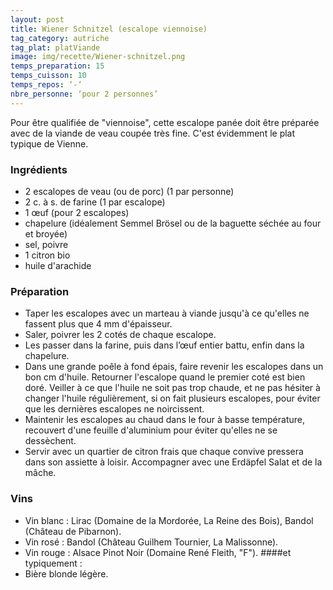 ```yaml
---
layout: post
title: Wiener Schnitzel (escalope viennoise)
tag_category: autriche
tag_plat: platViande
image: img/recette/Wiener-schnitzel.png
temps_preparation: 15
temps_cuisson: 10
temps_repos: ‘-‘
nbre_personne: ‘pour 2 personnes’
---
```

Pour être qualifiée de "viennoise", cette escalope panée doit être préparée avec de la viande de veau coupée très fine. C'est évidemment le plat typique de Vienne.

### Ingrédients
* 2 escalopes de veau (ou de porc) (1 par personne)
* 2 c. à s. de farine (1 par escalope)
* 1 œuf (pour 2 escalopes)
* chapelure (idéalement Semmel Brösel ou de la baguette séchée au four et broyée)
* sel, poivre
* 1 citron bio
* huile d'arachide

### Préparation
* Taper les escalopes avec un marteau à viande jusqu'à ce qu'elles ne fassent plus que 4 mm d'épaisseur.
* Saler, poivrer les 2 cotés de chaque escalope.
* Les passer dans la farine, puis dans l’œuf entier battu, enfin dans la chapelure.
* Dans une grande poêle à fond épais, faire revenir les escalopes dans un bon cm d'huile. Retourner l'escalope quand le premier coté est bien doré. Veiller à ce que l'huile ne soit pas trop chaude, et ne pas hésiter à changer l'huile régulièrement, si on fait plusieurs escalopes, pour éviter que les dernières escalopes ne noircissent.
* Maintenir les escalopes au chaud dans le four à basse température, recouvert d'une feuille d'aluminium pour éviter qu'elles ne se dessèchent.
* Servir avec un quartier de citron frais que chaque convive pressera dans son assiette à loisir. Accompagner avec une Erdäpfel Salat et de la mâche.

### Vins
* Vin blanc : Lirac (Domaine de la Mordorée, La Reine des Bois), Bandol (Château de Pibarnon).
* Vin rosé : Bandol (Château Guilhem Tournier, La Malissonne).
* Vin rouge : Alsace Pinot Noir (Domaine René Fleith, "F").
####et typiquement :
* Bière blonde légère.
